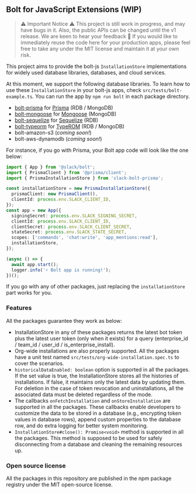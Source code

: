 ## Bolt for JavaScript Extensions (WIP)

> ⚠️ Important Notice ⚠️ 
> This project is still work in progress, and may have bugs in it. Also, the public APIs can be changed until the v1 release. We are keen to hear your feedback 👋
> If you would like to immediately reuse the code here for your production apps, please feel free to take any under the MIT license and maintain it at your own risk.

This project aims to provide the bolt-js `InstallationStore` implementations for widely used database libraries, databases, and cloud services.

At this moment, we support the following database libraries. To learn how to use these `InstallationStore` in your bolt-js apps, check `src/tests/bolt-example.ts`. You can run the app by `npm run bolt` in each package directory.

* [bolt-prisma](packages/bolt-prisma) for [Prisma](https://www.prisma.io/) (RDB / MongoDB)
* [bolt-mongoose](packages/bolt-mongoose) for [Mongoose](https://mongoosejs.com/) (MongoDB)
* [bolt-sequelize](packages/bolt-sequelize) for [Sequelize](https://sequelize.org/) (RDB)
* [bolt-typeorm](packages/bolt-typeorm) for [TypeROM](https://typeorm.io/) (RDB / MongoDB)
* bolt-amazon-s3 (_coming soon!_)
* bolt-aws-dynamodb (_coming soon!_)

For instance, if you go with Prisma, your Bolt app code will look like the one below:

```typescript
import { App } from '@slack/bolt';
import { PrismaClient } from '@prisma/client';
import { PrismaInstallationStore } from 'slack-bolt-prisma';

const installationStore = new PrismaInstallationStore({
  prismaClient: new PrismaClient(),
  clientId: process.env.SLACK_CLIENT_ID,
});
const app = new App({
  signingSecret: process.env.SLACK_SIGNING_SECRET,
  clientId: process.env.SLACK_CLIENT_ID,
  clientSecret: process.env.SLACK_CLIENT_SECRET,
  stateSecret: process.env.SLACK_STATE_SECRET,
  scopes: ['commands', 'chat:write', 'app_mentions:read'],
  installationStore,
});

(async () => {
  await app.start();
  logger.info('⚡️ Bolt app is running!');
})();
```

If you go with any of other packages, just replacing the `installationStore` part works for you.

### Features

All the packages guarantee they work as below:

* InstallationStore in any of these packages returns the latest bot token plus the latest user token (only when it exists) for a query (enterprise_id / team_id / user_id / is_enterprise_install).
* Org-wide installations are also properly supported. All the packages have a unit test named `src/tests/org-wide-installation.spec.ts` to cover the scenarios.
* `historicalDataEnabled: boolean` option is supported in all the packages. If the set value is true, the InstallationStore stores all the histories of installations. If false, it maintains only the latest data by updating them. For deletion in the case of token revocation and uninstallations, all the associated data must be deleted regardless of the mode.
* The callbacks `onFetchInstallation` and `onStoreInstallation` are supported in all the packages. These callbacks enable developers to customize the data to be stored in a database (e.g., encrypting token values in database rows), append custom properties to the database row, and do extra logging for better system monitoring.
* `InstallationStore#close(): Promise<void>` method is supported in all the packages. This method is supposed to be used for safely disconnecting from a database and cleaning the remaining resources up.

### Open source license

All the packages in this repository are published in the npm package registry under the MIT open-source license.
